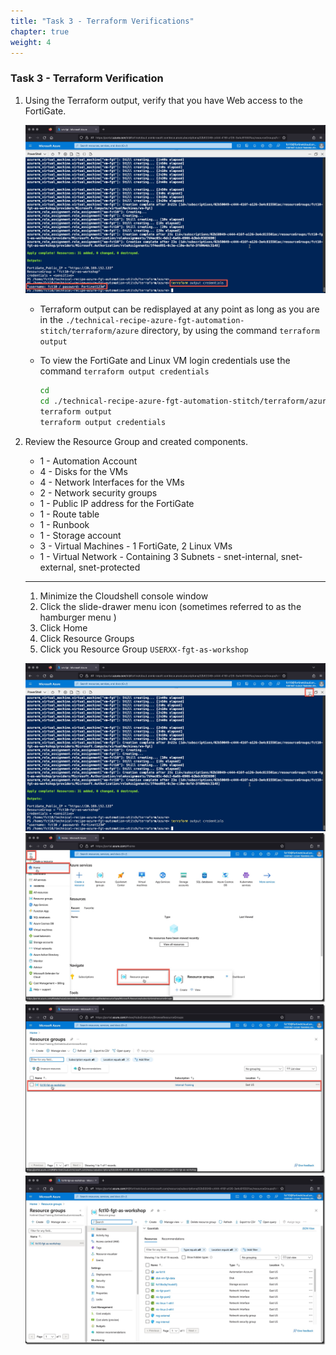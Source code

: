 ```yaml
---
title: "Task 3 - Terraform Verifications"
chapter: true
weight: 4
---
```


### Task 3 - Terraform Verification

  1. Using the Terraform output, verify that you have Web access to the FortiGate.

      ![terraform3](../images/terraform-03.jpg)

      * Terraform output can be redisplayed at any point as long as you are in the `./technical-recipe-azure-fgt-automation-stitch/terraform/azure` directory, by using the command `terraform output`
      * To view the FortiGate and Linux VM login credentials use the command `terraform output credentials`

        ```sh
        cd
        cd ./technical-recipe-azure-fgt-automation-stitch/terraform/azure
        terraform output
        terraform output credentials
        ````

  2. Review the Resource Group and created components.

      * 1 - Automation Account
      * 4 - Disks for the VMs
      * 4 - Network Interfaces for the VMs
      * 2 - Network security groups
      * 1 - Public IP address for the FortiGate
      * 1 - Route table
      * 1 - Runbook
      * 1 - Storage account
      * 3 - Virtual Machines - 1 FortiGate, 2 Linux VMs
      * 1 - Virtual Network - Containing 3 Subnets - snet-internal, snet-external, snet-protected

      ***

      1. Minimize the Cloudshell console window
      1. Click the slide-drawer menu icon (sometimes referred to as the hamburger menu )
      1. Click Home
      1. Click Resource Groups
      1. Click you Resource Group `USERXX-fgt-as-workshop`

      ![resourcegroup1](../images/resourcegroup-01.jpg)
      ![resourcegroup2](../images/resourcegroup-02.jpg)
      ![resourcegroup3](../images/resourcegroup-03.jpg)
      ![resourcegroup4](../images/resourcegroup-04.jpg)
